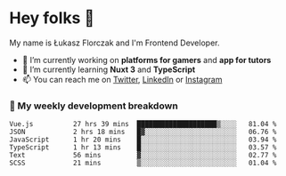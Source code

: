 # Hey folks 👋

My name is Łukasz Florczak and I'm Frontend Developer. 

- 🔭 I’m currently working on **platforms for gamers** and **app for tutors**
- 🌱 I’m currently learning **Nuxt 3** and **TypeScript**
- 📫 You can reach me on [Twitter](https://twitter.com/lukaszflorczak), [LinkedIn](https://pl.linkedin.com/in/lukasz-florczak) or [Instagram](https://instagram.com/lukaszflorczak)


### 🧮 My weekly development breakdown

<!--START_SECTION:waka-->

```text
Vue.js          27 hrs 39 mins  ████████████████████▒░░░░   81.04 %
JSON            2 hrs 18 mins   █▓░░░░░░░░░░░░░░░░░░░░░░░   06.76 %
JavaScript      1 hr 20 mins    █░░░░░░░░░░░░░░░░░░░░░░░░   03.94 %
TypeScript      1 hr 13 mins    █░░░░░░░░░░░░░░░░░░░░░░░░   03.57 %
Text            56 mins         ▓░░░░░░░░░░░░░░░░░░░░░░░░   02.77 %
SCSS            21 mins         ▒░░░░░░░░░░░░░░░░░░░░░░░░   01.04 %
```

<!--END_SECTION:waka-->

<!--
**lukaszflorczak/lukaszflorczak** is a ✨ _special_ ✨ repository because its `README.md` (this file) appears on your GitHub profile.

Here are some ideas to get you started:

- 🔭 I’m currently working on ...
- 🌱 I’m currently learning ...
- 👯 I’m looking to collaborate on ...
- 🤔 I’m looking for help with ...
- 💬 Ask me about ...
- 📫 How to reach me: ...
- 😄 Pronouns: ...
- ⚡ Fun fact: ...
-->
